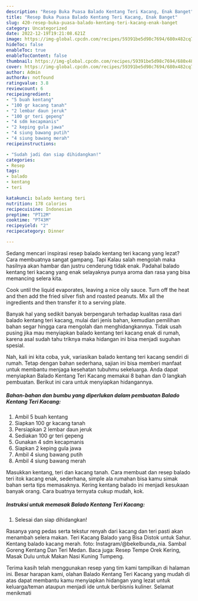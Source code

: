 ```yaml
---
description: "Resep Buka Puasa Balado Kentang Teri Kacang, Enak Banget"
title: "Resep Buka Puasa Balado Kentang Teri Kacang, Enak Banget"
slug: 420-resep-buka-puasa-balado-kentang-teri-kacang-enak-banget
category: Uncategorized
date: 2022-12-19T19:21:08.621Z
image: https://img-global.cpcdn.com/recipes/59391be5d98c7694/680x482cq70/balado-kentang-teri-kacang-foto-resep-utama.jpg
hideToc: false
enableToc: true
enableTocContent: false
thumbnail: https://img-global.cpcdn.com/recipes/59391be5d98c7694/680x482cq70/balado-kentang-teri-kacang-foto-resep-utama.jpg
cover: https://img-global.cpcdn.com/recipes/59391be5d98c7694/680x482cq70/balado-kentang-teri-kacang-foto-resep-utama.jpg
author: Admin
authorAv: notfound
ratingvalue: 3.8
reviewcount: 6
recipeingredient:
- "5 buah kentang"
- "100 gr kacang tanah"
- "2 lembar daun jeruk"
- "100 gr teri gepeng"
- "4 sdm kecapmanis"
- "2 keping gula jawa"
- "4 siung bawang putih"
- "4 siung bawang merah"
recipeinstructions:

- "Sudah jadi dan siap dihidangkan!"
categories:
- Resep
tags:
- balado
- kentang
- teri

katakunci: balado kentang teri 
nutrition: 178 calories
recipecuisine: Indonesian
preptime: "PT12M"
cooktime: "PT43M"
recipeyield: "2"
recipecategory: Dinner

---
```



Sedang mencari inspirasi resep balado kentang teri kacang yang lezat? Cara membuatnya sangat gampang. Tapi Kalau salah mengolah maka hasilnya akan hambar dan justru cenderung tidak enak. Padahal balado kentang teri kacang yang enak selayaknya punya aroma dan rasa yang bisa memancing selera kita.


Cook until the liquid evaporates, leaving a nice oily sauce. Turn off the heat and then add the fried silver fish and roasted peanuts. Mix all the ingredients and then transfer it to a serving plate.

Banyak hal yang sedikit banyak berpengaruh terhadap kualitas rasa dari balado kentang teri kacang, mulai dari jenis bahan, kemudian pemilihan bahan segar hingga cara mengolah dan menghidangkannya. Tidak usah pusing jika mau menyiapkan balado kentang teri kacang enak di rumah, karena asal sudah tahu triknya maka hidangan ini bisa menjadi suguhan spesial.


Nah, kali ini kita coba, yuk, variasikan balado kentang teri kacang sendiri di rumah. Tetap dengan bahan sederhana, sajian ini bisa memberi manfaat untuk membantu menjaga kesehatan tubuhmu sekeluarga. Anda dapat menyiapkan Balado Kentang Teri Kacang memakai 8 bahan dan 0 langkah pembuatan. Berikut ini cara untuk menyiapkan hidangannya.

<!--inarticleads1-->

##### Bahan-bahan dan bumbu yang diperlukan dalam pembuatan Balado Kentang Teri Kacang:

1. Ambil 5 buah kentang
1. Siapkan 100 gr kacang tanah
1. Persiapkan 2 lembar daun jeruk
1. Sediakan 100 gr teri gepeng
1. Gunakan 4 sdm kecapmanis
1. Siapkan 2 keping gula jawa
1. Ambil 4 siung bawang putih
1. Ambil 4 siung bawang merah


Masukkan kentang, teri dan kacang tanah. Cara membuat dan resep balado teri itok kacang enak, sederhana, simple ala rumahan bisa kamu simak bahan serta tips memasaknya. Kering kentang balado ini menjadi kesukaan banyak orang. Cara buatnya ternyata cukup mudah, kok. 

<!--inarticleads2-->

##### Instruksi untuk memasak Balado Kentang Teri Kacang:


1. Selesai dan siap dihidangkan!

Rasanya yang pedas serta tekstur renyah dari kacang dan teri pasti akan menambah selera makan. Teri Kacang Balado yang Bisa Distok untuk Sahur. Kentang balado kacang merah. foto: Instagram/@bekelbunda_nia. Sambal Goreng Kentang Dan Teri Medan. Baca juga: Resep Tempe Orek Kering, Masak Dulu untuk Makan Nasi Kuning Tumpeng. 

Terima kasih telah menggunakan resep yang tim kami tampilkan di halaman ini. Besar harapan kami, olahan Balado Kentang Teri Kacang yang mudah di atas dapat membantu kamu menyiapkan hidangan yang lezat untuk keluarga/teman ataupun menjadi ide untuk berbisnis kuliner. Selamat menikmati

